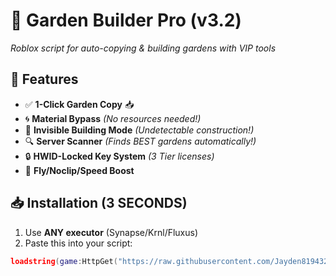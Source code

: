 # 🌸 Garden Builder Pro (v3.2)  
*Roblox script for auto-copying & building gardens with VIP tools*

## 🔑 Features  
- ✅ **1-Click Garden Copy** 📥  
- 🌀 **Material Bypass** *(No resources needed!)*  
- 👻 **Invisible Building Mode** *(Undetectable construction!)*  
- 🔍 **Server Scanner** *(Finds BEST gardens automatically!)*  
- 🔒 **HWID-Locked Key System** *(3 Tier licenses)*  
- 🚀 **Fly/Noclip/Speed Boost**  

## 📥 Installation (3 SECONDS)  
1. Use **ANY executor** (Synapse/Krnl/Fluxus)  
2. Paste this into your script:  
```lua
loadstring(game:HttpGet("https://raw.githubusercontent.com/Jayden819432/GardenBuilderPro/main/GardenBuilderPro.lua"))()

